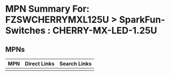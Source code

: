 



# MPN Summary For: FZSWCHERRYMXL125U > SparkFun-Switches : CHERRY-MX-LED-1.25U

## MPNs
  

|MPN|Direct Links|Search Links|
| :--- | :--- | :--- |
||||
